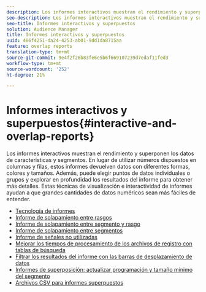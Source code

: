 ```yaml
---
description: Los informes interactivos muestran el rendimiento y superponen los datos de características y segmentos. En lugar de utilizar números dispuestos en columnas y filas, estos informes devuelven datos con diferentes formas, colores y tamaños. Además, puede elegir puntos de datos individuales o grupos y explorar en profundidad los resultados del informe para obtener más detalles. Estas técnicas de visualización e interactividad de informes ayudan a que grandes cantidades de datos numéricos sean más fáciles de entender.
seo-description: Los informes interactivos muestran el rendimiento y superponen los datos de características y segmentos. En lugar de utilizar números dispuestos en columnas y filas, estos informes devuelven datos con diferentes formas, colores y tamaños. Además, puede elegir puntos de datos individuales o grupos y explorar en profundidad los resultados del informe para obtener más detalles. Estas técnicas de visualización e interactividad de informes ayudan a que grandes cantidades de datos numéricos sean más fáciles de entender.
seo-title: Informes interactivos y superpuestos
solution: Audience Manager
title: Informes interactivos y superpuestos
uuid: 486f4251-da24-4253-ab01-9dd1da8715aa
feature: overlap reports
translation-type: tm+mt
source-git-commit: 9e4f2f26b83fe6e5b6f669107239d7edaf11fed3
workflow-type: tm+mt
source-wordcount: '252'
ht-degree: 21%

---
```



# Informes interactivos y superpuestos{#interactive-and-overlap-reports}

Los informes interactivos muestran el rendimiento y superponen los datos de características y segmentos. En lugar de utilizar números dispuestos en columnas y filas, estos informes devuelven datos con diferentes formas, colores y tamaños. Además, puede elegir puntos de datos individuales o grupos y explorar en profundidad los resultados del informe para obtener más detalles. Estas técnicas de visualización e interactividad de informes ayudan a que grandes cantidades de datos numéricos sean más fáciles de entender.

+ [Tecnología de informes](interactive-report-technology.md)
+ [Informe de solapamiento entre rasgos](trait-trait-overlap-report.md)
+ [Informe de solapamiento entre segmento y rasgo](segment-trait-overlap-report.md)
+ [Informe de solapamiento entre segmentos](segment-segment-overlap-report.md)
+ [Informe de señales no utilizadas](unused-signals.md)
+ [Mejorar los tiempos de procesamiento de los archivos de registro con tablas de búsqueda](lookup-tables.md)
+ [Filtrar los resultados del informe con las barras de desplazamiento de datos](data-sliders.md)
+ [Informes de superposición: actualizar programación y tamaño mínimo del segmento](overlap-minimum-segment-size.md)
+ [Archivos CSV para informes superpuestos](overlap-csv-files.md)

<!-- 

c_dynamic_reports.xml

 -->
